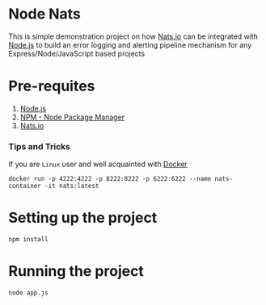 # Node Nats
This is simple demonstration project on how [Nats.io](https://nats.io/) can be integrated with [Node.js](https://nodejs.org/en/) to build an error logging and alerting pipeline mechanism for any Express/Node/JavaScript based projects

# Pre-requites
1. [Node.js](https://nodejs.org/en/)
2. [NPM - Node Package Manager](https://www.npmjs.com/)
3. [Nats.io](https://nats.io/)

### Tips and Tricks
If you are `Linux` user and well acquainted with [Docker](https://www.docker.com)
```
docker run -p 4222:4222 -p 8222:8222 -p 6222:6222 --name nats-container -it nats:latest
```

# Setting up the project
```
npm install
```

# Running the project
```
node app.js
```